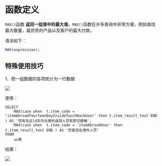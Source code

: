 # 函数定义

 `MAX()`函数 **返回一组值中的最大值**。`MAX()`函数在许多查询中非常方便，例如查找最大数量，最昂贵的产品以及客户的最大付款。

语法如下：

```sql
MAX(expression);
```



## 特殊使用技巧

1、把一组数据的各项统计为一行数据

![](E:\project\study-doc\doc\image\mysql\mysql_max_eg1.jpg)

使用：

```
SELECT
	MAX(case when  t.item_code = 'itemAbroadFourteenDayInsideTouchBackUser' then t.item_result_text END ) AS '您有无近14天内与境外返回人员有密切接触',
	MAX(case when  t.item_code = 'itemAbroadUser' then t.item_result_text END ) AS '您是否在境外人员'
FROM
	xx表
```

 结果：

![](E:\project\study-doc\doc\image\mysql\mysql_max_eq2.jpg)

